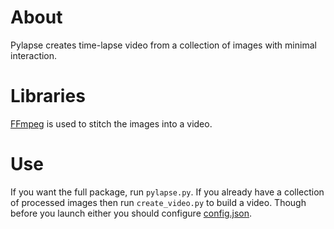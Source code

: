 # About

Pylapse creates time-lapse video from a collection of images with minimal interaction.

# Libraries

<a href=https://github.com/FFmpeg/FFmpeg>FFmpeg</a> is used to stitch the images into a video.

# Use

If you want the full package, run `pylapse.py`. If you already have a collection of processed images then run `create_video.py` to build a video. Though before you launch either you should configure <a href=https://github.com/Maddix/Pylapse/wiki/How-to-configure-config.json>config.json</a>.

